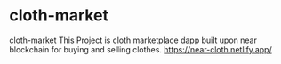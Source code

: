 # cloth-market
cloth-market
This Project is cloth marketplace dapp built upon near blockchain for buying and selling clothes.
https://near-cloth.netlify.app/
